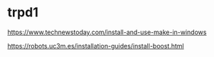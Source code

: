 # trpd1

https://www.technewstoday.com/install-and-use-make-in-windows


https://robots.uc3m.es/installation-guides/install-boost.html
